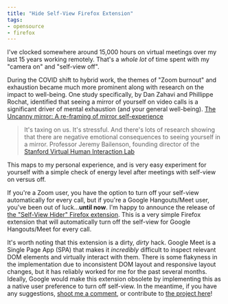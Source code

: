 ```yaml
---
title: "Hide Self-View Firefox Extension"
tags:
- opensource
- firefox
---
```


I've clocked somewhere around 15,000 hours on virtual meetings over my last 15 years working remotely.  That's a *whole lot* of time spent with my "camera on" and "self-view off".

During the COVID shift to hybrid work, the themes of "Zoom burnout" and exhaustion became much more prominent along with research on the impact to well-being.  One study specifically, by Dan Zahavi and Phillippe Rochat, identified that seeing a mirror of yourself on video calls is a significant driver of mental exhaustion (and your general well-being).
[The Uncanny mirror: A re-framing of mirror self-experience](https://www.researchgate.net/publication/47299891_The_Uncanny_mirror_A_re-framing_of_mirror_self-experience)

> It's taxing on us. It's stressful. And there's lots of research showing that there are negative emotional consequences to seeing yourself in a mirror. Professor Jeremy Bailenson, founding director of the [Stanford Virtual Human Interaction Lab](https://vhil.stanford.edu/)

This maps to my personal experience, and is very easy experiment for yourself with a simple check of energy level after meetings with self-view on versus off.

If you're a Zoom user, you have the option to turn off your self-view automatically for every call, but if you're a Google Hangouts/Meet user, you've been out of luck...**until now**.  I'm happy to announce the release of [the "Self-View Hider" Firefox extension](https://addons.mozilla.org/en-US/firefox/addon/4fb48d0a83554adaac43/). This is a very simple Firefox extension that will automatically turn off the self-view for Google Hangouts/Meet for every call.

It's worth noting that this extension is a dirty, *dirty* hack.  Google Meet is a Single Page App (SPA) that makes it *incredibly* difficult to inspect relevant DOM elements and virtually interact with them.  There is some flakyness in the implementation due to inconsistent DOM layout and responsive layout changes, but it has reliably worked for me for the past several months.  Ideally, Google would make this extension obsolete by implementing this as a native user preference to turn off self-view.  In the meantime, if you have any suggestions, [shoot me a comment](mailto:comments@codecrate.com), or contribute to [the project here](https://github.com/wireframe/hide_self_view)!